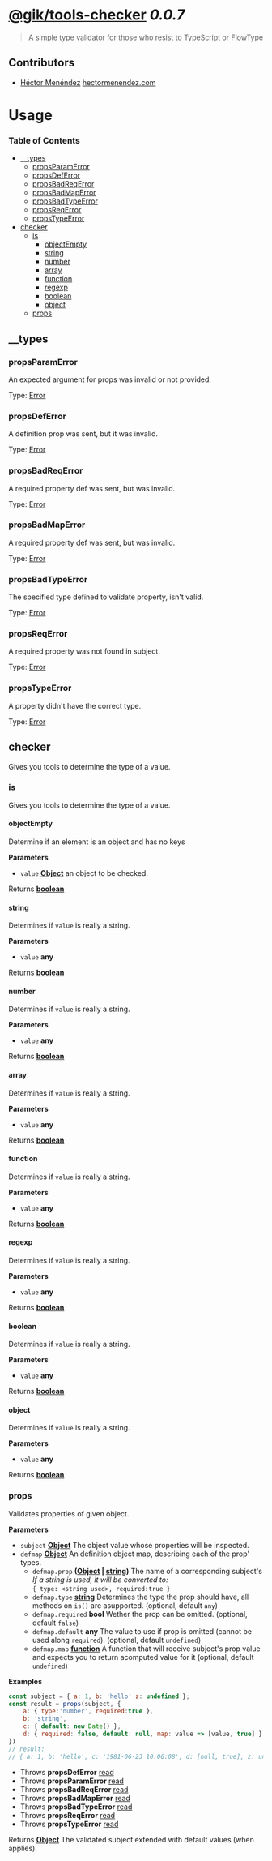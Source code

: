 # [@gik/tools-checker](https://github.com/gikmx/tools) *0.0.7*
> A simple type validator for those who resist to TypeScript or FlowType

## Contributors
* [Héctor Menéndez](mailto:hector@gik.mx) [hectormenendez.com](hectormenendez.com)

# Usage

<!-- Generated by documentation.js. Update this documentation by updating the source code. -->

### Table of Contents

-   [\_\_types](#__types)
    -   [propsParamError](#propsparamerror)
    -   [propsDefError](#propsdeferror)
    -   [propsBadReqError](#propsbadreqerror)
    -   [propsBadMapError](#propsbadmaperror)
    -   [propsBadTypeError](#propsbadtypeerror)
    -   [propsReqError](#propsreqerror)
    -   [propsTypeError](#propstypeerror)
-   [checker](#checker)
    -   [is](#is)
        -   [objectEmpty](#objectempty)
        -   [string](#string)
        -   [number](#number)
        -   [array](#array)
        -   [function](#function)
        -   [regexp](#regexp)
        -   [boolean](#boolean)
        -   [object](#object)
    -   [props](#props)

## \_\_types

### propsParamError

An expected argument for props was invalid or not provided.

Type: [Error](https://developer.mozilla.org/en-US/docs/Web/JavaScript/Reference/Global_Objects/Error)

### propsDefError

A definition prop was sent, but it was invalid.

Type: [Error](https://developer.mozilla.org/en-US/docs/Web/JavaScript/Reference/Global_Objects/Error)

### propsBadReqError

A required property def was sent, but was invalid.

Type: [Error](https://developer.mozilla.org/en-US/docs/Web/JavaScript/Reference/Global_Objects/Error)

### propsBadMapError

A required property def was sent, but was invalid.

Type: [Error](https://developer.mozilla.org/en-US/docs/Web/JavaScript/Reference/Global_Objects/Error)

### propsBadTypeError

The specified type defined to validate property, isn't valid.

Type: [Error](https://developer.mozilla.org/en-US/docs/Web/JavaScript/Reference/Global_Objects/Error)

### propsReqError

A required property was not found in subject.

Type: [Error](https://developer.mozilla.org/en-US/docs/Web/JavaScript/Reference/Global_Objects/Error)

### propsTypeError

A property didn't have the correct type.

Type: [Error](https://developer.mozilla.org/en-US/docs/Web/JavaScript/Reference/Global_Objects/Error)

## checker

Gives you tools to determine the type of a value.

### is

Gives you tools to determine the type of a value.

#### objectEmpty

Determine if an element is an object and has no keys

**Parameters**

-   `value` **[Object](https://developer.mozilla.org/en-US/docs/Web/JavaScript/Reference/Global_Objects/Object)** an object to be checked.

Returns **[boolean](https://developer.mozilla.org/en-US/docs/Web/JavaScript/Reference/Global_Objects/Boolean)** 

#### string

Determines if `value` is really a string.

**Parameters**

-   `value` **any** 

Returns **[boolean](https://developer.mozilla.org/en-US/docs/Web/JavaScript/Reference/Global_Objects/Boolean)** 

#### number

Determines if `value` is really a string.

**Parameters**

-   `value` **any** 

Returns **[boolean](https://developer.mozilla.org/en-US/docs/Web/JavaScript/Reference/Global_Objects/Boolean)** 

#### array

Determines if `value` is really a string.

**Parameters**

-   `value` **any** 

Returns **[boolean](https://developer.mozilla.org/en-US/docs/Web/JavaScript/Reference/Global_Objects/Boolean)** 

#### function

Determines if `value` is really a string.

**Parameters**

-   `value` **any** 

Returns **[boolean](https://developer.mozilla.org/en-US/docs/Web/JavaScript/Reference/Global_Objects/Boolean)** 

#### regexp

Determines if `value` is really a string.

**Parameters**

-   `value` **any** 

Returns **[boolean](https://developer.mozilla.org/en-US/docs/Web/JavaScript/Reference/Global_Objects/Boolean)** 

#### boolean

Determines if `value` is really a string.

**Parameters**

-   `value` **any** 

Returns **[boolean](https://developer.mozilla.org/en-US/docs/Web/JavaScript/Reference/Global_Objects/Boolean)** 

#### object

Determines if `value` is really a string.

**Parameters**

-   `value` **any** 

Returns **[boolean](https://developer.mozilla.org/en-US/docs/Web/JavaScript/Reference/Global_Objects/Boolean)** 

### props

Validates properties of given object.

**Parameters**

-   `subject` **[Object](https://developer.mozilla.org/en-US/docs/Web/JavaScript/Reference/Global_Objects/Object)** The object value whose properties will be inspected.
-   `defmap` **[Object](https://developer.mozilla.org/en-US/docs/Web/JavaScript/Reference/Global_Objects/Object)** An definition object map, describing each of the prop' types.
    -   `defmap.prop` **([Object](https://developer.mozilla.org/en-US/docs/Web/JavaScript/Reference/Global_Objects/Object) \| [string](https://developer.mozilla.org/en-US/docs/Web/JavaScript/Reference/Global_Objects/String))** The name of a corresponding subject's <br>
               _If a string is used, it will be converted to:_<br>
               `{ type: <string used>, required:true }`
    -   `defmap.type` **[string](https://developer.mozilla.org/en-US/docs/Web/JavaScript/Reference/Global_Objects/String)** Determines the type the prop should have, all methods on `is()` are asupported. (optional, default `any`)
    -   `defmap.required` **bool** Wether the prop can be omitted. (optional, default `false`)
    -   `defmap.default` **any** The value to use if prop is omitted (cannot be used along `required`). (optional, default `undefined`)
    -   `defmap.map` **[function](https://developer.mozilla.org/en-US/docs/Web/JavaScript/Reference/Statements/function)** A function that will receive subject's prop value and expects you
               to return acomputed value for it (optional, default `undefined`)

**Examples**

```javascript
const subject = { a: 1, b: 'hello' z: undefined };
const result = props(subject, {
    a: { type:'number', required:true },
    b: 'string',
    c: { default: new Date() },
    d: { required: false, default: null, map: value => [value, true] },
})
// result:
// { a: 1, b: 'hello', c: '1981-06-23 10:06:08', d: [null, true], z: undefined }
```

-   Throws **propsDefError** [read](#propsdeferror)
-   Throws **propsParamError** [read](#propsparamerror)
-   Throws **propsBadReqError** [read](#propsbadreqerror)
-   Throws **propsBadMapError** [read](#propsbadmaperror)
-   Throws **propsBadTypeError** [read](#propsbadtypeerror)
-   Throws **propsReqError** [read](#propsreqerror)
-   Throws **propsTypeError** [read](#propstypeerror)

Returns **[Object](https://developer.mozilla.org/en-US/docs/Web/JavaScript/Reference/Global_Objects/Object)** The validated subject extended with default values (when applies).
